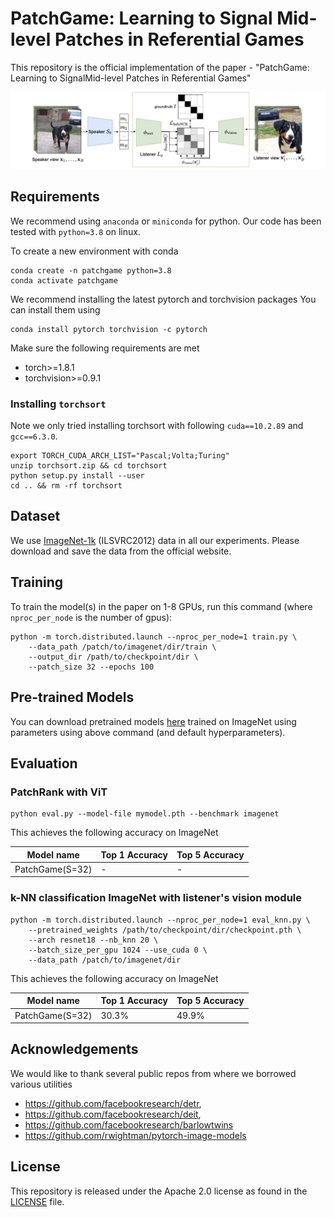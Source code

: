 # PatchGame: Learning to Signal Mid-level Patches in Referential Games

This repository is the official implementation of the paper - "PatchGame: Learning to SignalMid-level Patches in Referential Games" 

![Overview](assets/GameOverview.png)

## Requirements

We recommend using `anaconda` or `miniconda` for python. Our code has been tested with `python=3.8` on linux.

To create a new environment with conda

```
conda create -n patchgame python=3.8
conda activate patchgame
```

We recommend installing the latest pytorch and torchvision packages
You can install them using 

```
conda install pytorch torchvision -c pytorch
``` 
Make sure the following requirements are met

* torch>=1.8.1
* torchvision>=0.9.1


### Installing `torchsort`

Note we only tried installing torchsort with following `cuda==10.2.89` and `gcc==6.3.0`.

```
export TORCH_CUDA_ARCH_LIST="Pascal;Volta;Turing"
unzip torchsort.zip && cd torchsort
python setup.py install --user
cd .. && rm -rf torchsort
```

## Dataset
We use [ImageNet-1k](https://www.image-net.org/) (ILSVRC2012) data in all our experiments. Please download and save the data from the official website.

## Training

To train the model(s) in the paper on 1-8 GPUs, run this command (where `nproc_per_node` is the number of gpus):

```train
python -m torch.distributed.launch --nproc_per_node=1 train.py \
    --data_path /patch/to/imagenet/dir/train \
    --output_dir /path/to/checkpoint/dir \
    --patch_size 32 --epochs 100
```

## Pre-trained Models

You can download pretrained models [here](https://drive.google.com/file/d/1FUan-7lEE6aoMPVPrVpFuxZZEZ7daLRO/view?usp=sharing) trained on ImageNet using parameters using above command (and default hyperparameters). 

## Evaluation

### PatchRank with ViT

```eval
python eval.py --model-file mymodel.pth --benchmark imagenet
```

This achieves the following accuracy on ImageNet

| Model name         | Top 1 Accuracy  | Top 5 Accuracy |
| ------------------ |---------------- | -------------- |
| PatchGame(S=32)    |     -         |      -       |


### k-NN classification ImageNet with listener's vision module

```eval
python -m torch.distributed.launch --nproc_per_node=1 eval_knn.py \
    --pretrained_weights /path/to/checkpoint/dir/checkpoint.pth \
    --arch resnet18 --nb_knn 20 \
    --batch_size_per_gpu 1024 --use_cuda 0 \
    --data_path /patch/to/imagenet/dir
```

This achieves the following accuracy on ImageNet

| Model name         | Top 1 Accuracy  | Top 5 Accuracy |
| ------------------ |---------------- | -------------- |
| PatchGame(S=32)    |     30.3%       |      49.9%     |


## Acknowledgements

We would like to thank several public repos from where we borrowed various utilities
- https://github.com/facebookresearch/detr,
- https://github.com/facebookresearch/deit,
- https://github.com/facebookresearch/barlowtwins
- https://github.com/rwightman/pytorch-image-models

## License
This repository is released under the Apache 2.0 license as found in the [LICENSE](LICENSE) file.
